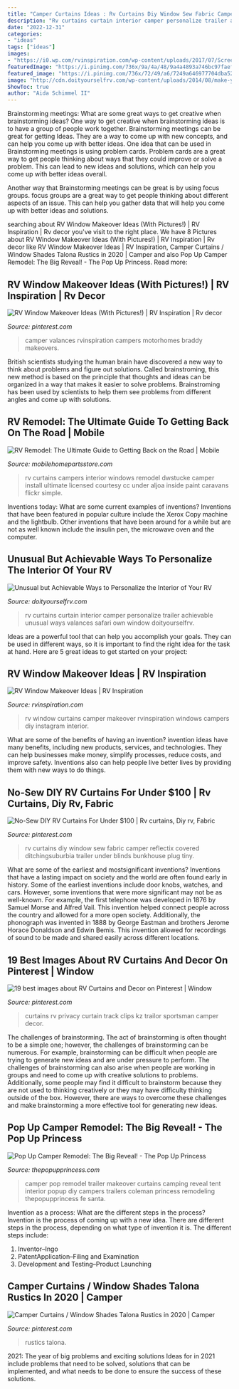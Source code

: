 ```yaml
---
title: "Camper Curtains Ideas : Rv Curtains Diy Window Sew Fabric Camper Reflectix Covered Ditchingsuburbia Trailer Under Blinds Bunkhouse Plug Tiny"
description: "Rv curtains curtain interior camper personalize trailer achievable unusual ways valances safari own window doityourselfrv"
date: "2022-12-31"
categories:
- "ideas"
tags: ["ideas"]
images:
- "https://i0.wp.com/rvinspiration.com/wp-content/uploads/2017/07/Screen-Shot-2017-08-29-at-2.06.57-PM.png?resize=500%2C500&amp;ssl=1"
featuredImage: "https://i.pinimg.com/736x/9a/4a/48/9a4a4893a746bc97faefd623b99b4ef7.jpg"
featured_image: "https://i.pinimg.com/736x/72/49/a6/7249a646977704dba529eddc4ca4f75c--rv-hacks-camping-hacks.jpg"
image: "http://cdn.doityourselfrv.com/wp-content/uploads/2014/08/make-your-own-curtains-for-your-rv1.png"
ShowToc: true
author: "Aida Schimmel II"
---
```



Brainstorming meetings: What are some great ways to get creative when brainstorming ideas?
One way to get creative when brainstorming ideas is to have a group of people work together. Brainstorming meetings can be great for getting Ideas. They are a way to come up with new concepts, and can help you come up with better ideas. 
One idea that can be used in Brainstorming meetings is using problem cards. Problem cards are a great way to get people thinking about ways that they could improve or solve a problem. This can lead to new ideas and solutions, which can help you come up with better ideas overall. 

Another way that Brainstorming meetings can be great is by using focus groups. focus groups are a great way to get people thinking about different aspects of an issue. This can help you gather data that will help you come up with better ideas and solutions.

	

		
searching about RV Window Makeover Ideas (With Pictures!) | RV Inspiration | Rv decor you've visit to the right place. We have 8 Pictures about RV Window Makeover Ideas (With Pictures!) | RV Inspiration | Rv decor like RV Window Makeover Ideas | RV Inspiration, Camper Curtains / Window Shades Talona Rustics in 2020 | Camper and also Pop Up Camper Remodel: The Big Reveal! - The Pop Up Princess. Read more:
		
    
## RV Window Makeover Ideas (With Pictures!) | RV Inspiration | Rv Decor

<img loading=lazy src="https://i.pinimg.com/736x/6f/89/91/6f8991db3d4df1dfcdf98765faae1a91.jpg" onerror="this.onerror=null;this.src='https://tse2.mm.bing.net/th?id=OIP.cdRuxyPsOvj5xH--Co2RTAHaHa&amp;pid=15.1';" alt="RV Window Makeover Ideas (With Pictures!) | RV Inspiration | Rv decor">

_Source: pinterest.com_

>camper valances rvinspiration campers motorhomes braddy makeovers. 

	

British scientists studying the human brain have discovered a new way to think about problems and figure out solutions. Called brainstroming, this new method is based on the principle that thoughts and ideas can be organized in a way that makes it easier to solve problems. Brainstroming has been used by scientists to help them see problems from different angles and come up with solutions.

    
## RV Remodel: The Ultimate Guide To Getting Back On The Road | Mobile

<img loading=lazy src="https://mobilehomepartsstore.com/latestnews/wp-content/uploads/2016/02/camper_curtains.jpg" onerror="this.onerror=null;this.src='https://tse1.mm.bing.net/th?id=OIP.p2R9TGNP7GyIZ981McXajwHaFj&amp;pid=15.1';" alt="RV Remodel: The Ultimate Guide to Getting Back on the Road | Mobile">

_Source: mobilehomepartsstore.com_

>rv curtains campers interior windows remodel dwstucke camper install ultimate licensed courtesy cc under aljoa inside paint caravans flickr simple. 

	

Inventions today: What are some current examples of inventions?
Inventions that have been featured in popular culture include the Xerox Copy machine and the lightbulb. Other inventions that have been around for a while but are not as well known include the insulin pen, the microwave oven and the computer.

    
## Unusual But Achievable Ways To Personalize The Interior Of Your RV

<img loading=lazy src="http://cdn.doityourselfrv.com/wp-content/uploads/2014/08/make-your-own-curtains-for-your-rv1.png" onerror="this.onerror=null;this.src='https://tse3.mm.bing.net/th?id=OIP.N7eu_nFl2Tw1qeXPQaGSXwHaHb&amp;pid=15.1';" alt="Unusual but Achievable Ways to Personalize the Interior of Your RV">

_Source: doityourselfrv.com_

>rv curtains curtain interior camper personalize trailer achievable unusual ways valances safari own window doityourselfrv. 

	

Ideas are a powerful tool that can help you accomplish your goals. They can be used in different ways, so it is important to find the right idea for the task at hand. Here are 5 great ideas to get started on your project: 

    
## RV Window Makeover Ideas | RV Inspiration

<img loading=lazy src="https://i0.wp.com/rvinspiration.com/wp-content/uploads/2017/07/Screen-Shot-2017-08-29-at-2.06.57-PM.png?resize=500%2C500&amp;ssl=1" onerror="this.onerror=null;this.src='https://tse3.mm.bing.net/th?id=OIP.6eG3ITAcTHpwk85F5q7DGgHaHa&amp;pid=15.1';" alt="RV Window Makeover Ideas | RV Inspiration">

_Source: rvinspiration.com_

>rv window curtains camper makeover rvinspiration windows campers diy instagram interior. 

	

What are some of the benefits of having an invention?
invention ideas have many benefits, including new products, services, and technologies. They can help businesses make money, simplify processes, reduce costs, and improve safety. Inventions also can help people live better lives by providing them with new ways to do things.

    
## No-Sew DIY RV Curtains For Under $100 | Rv Curtains, Diy Rv, Fabric

<img loading=lazy src="https://i.pinimg.com/736x/72/49/a6/7249a646977704dba529eddc4ca4f75c--rv-hacks-camping-hacks.jpg" onerror="this.onerror=null;this.src='https://tse4.mm.bing.net/th?id=OIP.VH4CO7n6VpWF6IstLon36wEsDh&amp;pid=15.1';" alt="No-Sew DIY RV Curtains For Under $100 | Rv curtains, Diy rv, Fabric">

_Source: pinterest.com_

>rv curtains diy window sew fabric camper reflectix covered ditchingsuburbia trailer under blinds bunkhouse plug tiny. 

	

What are some of the earliest and mostsignificant inventions?
Inventions that have a lasting impact on society and the world are often found early in history. Some of the earliest inventions include door knobs, watches, and cars. However, some inventions that were more significant may not be as well-known. For example, the first telephone was developed in 1876 by Samuel Morse and Alfred Vail. This invention helped connect people across the country and allowed for a more open society. Additionally, the phonograph was invented in 1888 by George Eastman and brothers Jerome Horace Donaldson and Edwin Bemis. This invention allowed for recordings of sound to be made and shared easily across different locations.

    
## 19 Best Images About RV Curtains And Decor On Pinterest | Window

<img loading=lazy src="https://s-media-cache-ak0.pinimg.com/736x/03/e8/3e/03e83e5006fd0e7a0bf2362976107875--rv-curtains-bulldogs.jpg" onerror="this.onerror=null;this.src='https://tse2.mm.bing.net/th?id=OIP.rdHwX8GzSKfirOyEyNYMHwHaFV&amp;pid=15.1';" alt="19 best images about RV Curtains and Decor on Pinterest | Window">

_Source: pinterest.com_

>curtains rv privacy curtain track clips kz trailor sportsman camper decor. 

	

The challenges of brainstorming.
The act of brainstorming is often thought to be a simple one; however, the challenges of brainstorming can be numerous. For example, brainstorming can be difficult when people are trying to generate new ideas and are under pressure to perform. The challenges of brainstorming can also arise when people are working in groups and need to come up with creative solutions to problems. Additionally, some people may find it difficult to brainstorm because they are not used to thinking creatively or they may have difficulty thinking outside of the box. However, there are ways to overcome these challenges and make brainstorming a more effective tool for generating new ideas.

    
## Pop Up Camper Remodel: The Big Reveal! - The Pop Up Princess

<img loading=lazy src="https://www.thepopupprincess.com/wp-content/uploads/2014/10/aftercabinet.jpg" onerror="this.onerror=null;this.src='https://tse2.mm.bing.net/th?id=OIP.OMu-DGDAJJWgQiitUdjqxgHaJ7&amp;pid=15.1';" alt="Pop Up Camper Remodel: The Big Reveal! - The Pop Up Princess">

_Source: thepopupprincess.com_

>camper pop remodel trailer makeover curtains camping reveal tent interior popup diy campers trailers coleman princess remodeling thepopupprincess fe santa. 

	

Invention as a process: What are the different steps in the process?
Invention is the process of coming up with a new idea. There are different steps in the process, depending on what type of invention it is. The different steps include: 
1. Inventor–Ingo 
2. PatentApplication–Filing and Examination 
3. Development and Testing–Product Launching 

    
## Camper Curtains / Window Shades Talona Rustics In 2020 | Camper

<img loading=lazy src="https://i.pinimg.com/736x/9a/4a/48/9a4a4893a746bc97faefd623b99b4ef7.jpg" onerror="this.onerror=null;this.src='https://tse1.mm.bing.net/th?id=OIP.XTG19lWYI9cQtB5uJD1lIwHaHa&amp;pid=15.1';" alt="Camper Curtains / Window Shades Talona Rustics in 2020 | Camper">

_Source: pinterest.com_

>rustics talona. 

	

2021: The year of big problems and exciting solutions
Ideas for in 2021 include problems that need to be solved, solutions that can be implemented, and what needs to be done to ensure the success of these solutions.


